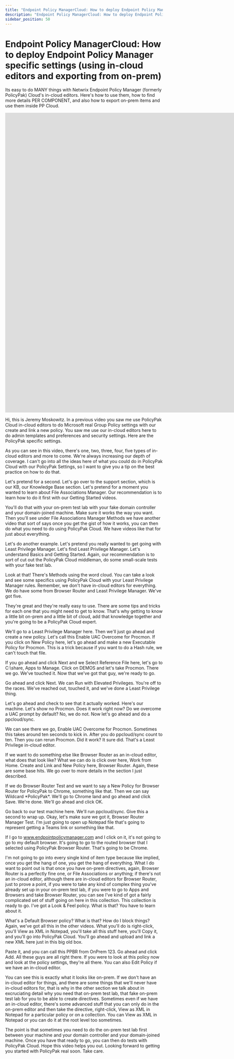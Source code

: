 ```yaml
---
title: "Endpoint Policy ManagerCloud: How to deploy Endpoint Policy Manager specific settings (using in-cloud editors and exporting from on-prem)"
description: "Endpoint Policy ManagerCloud: How to deploy Endpoint Policy Manager specific settings (using in-cloud editors and exporting from on-prem)"
sidebar_position: 50
---
```

# Endpoint Policy ManagerCloud: How to deploy Endpoint Policy Manager specific settings (using in-cloud editors and exporting from on-prem)

Its easy to do MANY things with Netwrix Endpoint Policy Manager (formerly PolicyPak) Cloud's
in-cloud editors. Here's how to use them, how to find more details PER COMPONENT, and also how to
export on-prem items and use them inside PP Cloud.

<iframe width="1700" height="956" src="https://www.youtube.com/embed/9YPT1JylmxU" title="Endpoint Policy Manager Cloud: Quickstart with Endpoint Policy Manager Settings (in-cloud editors and exporting from on-prem)" frameborder="0" allow="accelerometer; autoplay; clipboard-write; encrypted-media; gyroscope; picture-in-picture; web-share" allowfullscreen="1"></iframe>

Hi, this is Jeremy Moskowitz. In a previous video you saw me use PolicyPak Cloud in-cloud editors to
do Microsoft real Group Policy settings with our create and link a new policy. You saw me use our
in-cloud editors here to do admin templates and preferences and security settings. Here are the
PolicyPak specific settings.

As you can see in this video, there's one, two, three, four, five types of in-cloud editors and more
to come. We're always increasing our depth of coverage. I can't go into all the ideas here of what
you could do in PolicyPak Cloud with our PolicyPak Settings, so I want to give you a tip on the best
practice on how to do that.

Let's pretend for a second. Let's go over to the support section, which is our KB, our Knowledge
Base section. Let's pretend for a moment you wanted to learn about File Associations Manager. Our
recommendation is to learn how to do it first with our Getting Started videos.

You'll do that with your on-prem test lab with your fake domain controller and your domain-joined
machine. Make sure it works the way you want. Then you'll see under File Associations Manager
Methods we have another video that sort of says once you get the gist of how it works, you can then
do what you need to do using PolicyPak Cloud. We have videos like that for just about everything.

Let's do another example. Let's pretend you really wanted to get going with Least Privilege Manager.
Let's find Least Privilege Manager. Let's understand Basics and Getting Started. Again, our
recommendation is to sort of cut out the PolicyPak Cloud middleman, do some small-scale tests with
your fake test lab.

Look at that! There's Methods using the word cloud. You can take a look and see some specifics using
PolicyPak Cloud with your Least Privilege Manager rules. Remember, we don't have in-cloud editors
for everything. We do have some from Browser Router and Least Privilege Manager. We've got five.

They're great and they're really easy to use. There are some tips and tricks for each one that you
might need to get to know. That's why getting to know a little bit on-prem and a little bit of
cloud, add that knowledge together and you're going to be a PolicyPak Cloud expert.

We'll go to a Least Privilege Manager here. Then we'll just go ahead and create a new policy. Let's
call this Enable UAC Overcome for Procmon. If you click on New Policy here, let's go ahead and make
a new Executable Policy for Procmon. This is a trick because if you want to do a Hash rule, we can't
touch that file.

If you go ahead and click Next and we Select Reference File here, let's go to C:\share, Apps to
Manage. Click on DEMOS and let's take Procmon. There we go. We've touched it. Now that we've got
that guy, we're ready to go.

Go ahead and click Next. We can Run with Elevated Privileges. You're off to the races. We've reached
out, touched it, and we've done a Least Privilege thing.

Let's go ahead and check to see that it actually worked. Here's our machine. Let's show no Procmon.
Does it work right now? Do we overcome a UAC prompt by default? No, we do not. Now let's go ahead
and do a ppcloud/sync.

We can see there we go, Enable UAC Overcome for Procmon. Sometimes this takes around ten seconds to
kick in. After you do ppcloud/sync count to ten. Then you can rerun Procmon. Did it work? It sure
did. That's a Least Privilege in-cloud editor.

If we want to do something else like Browser Router as an in-cloud editor, what does that look like?
What we can do is click over here, Work from Home. Create and Link and New Policy here, Browser
Router. Again, these are some base hits. We go over to more details in the section I just described.

If we do Browser Router Test and we want to say a New Policy for Browser Router for PolicyPak to
Chrome, something like that. Then we can say Wildcard \*PolicyPak\*. We'll go to Chrome land and go
ahead and click Save. We're done. We'll go ahead and click OK.

Go back to our test machine here. We'll run ppcloud/sync. Give this a second to wrap up. Okay, let's
make sure we got it, Browser Router Manager Test. I'm just going to open up Notepad file that's
going to represent getting a Teams link or something like that.

If I go to www.endpointpolicymanager.com and I click on it, it's not going to go to my default browser. It's
going to go to the routed browser that I selected using PolicyPak Browser Router. That's going to be
Chrome.

I'm not going to go into every single kind of item type because like implied, once you get the hang
of one, you get the hang of everything. What I do want to point out is that once you have on-prem
directives, again, Browser Router is a perfectly fine one, or File Associations or anything; if
there's not an in-cloud editor, although there are in-cloud editors for Browser Router, just to
prove a point, if you were to take any kind of complex thing you've already set up in your on-prem
test lab, if you were to go to Apps and Browsers and take Browser Router, you can see I've kind of
got a fairly complicated set of stuff going on here in this collection. This collection is ready to
go. I've got a Look & Feel policy. What is that? You have to learn about it.

What's a Default Browser policy? What is that? How do I block things? Again, we've got all this in
the other videos. What you'll do is right-click, you'll View as XML in Notepad, you'll take all this
stuff here, you'll Copy it, and you'll go into PolicyPak Cloud. You'll go ahead and upload and link
a new XML here just in this big old box.

Paste it, and you can call this PPBR from OnPrem 123. Go ahead and click Add. All these guys are all
right there. If you were to look at this policy now and look at the policy settings, they're all
there. You can also Edit Policy if we have an in-cloud editor.

You can see this is exactly what it looks like on-prem. If we don't have an in-cloud editor for
things, and there are some things that we'll never have in-cloud editors for, that is why in the
other section we talk about in excruciating detail why you need that on-prem test lab, that fake
on-prem test lab for you to be able to create directives. Sometimes even if we have an in-cloud
editor, there's some advanced stuff that you can only do in the on-prem editor and then take the
directive, right-click, View as XML in Notepad for a particular policy or on a collection. You can
View as XML in Notepad or you can do it at the root level too sometimes.

The point is that sometimes you need to do the on-prem test lab first between your machine and your
domain controller and your domain-joined machine. Once you have that ready to go, you can then do
tests with PolicyPak Cloud. Hope this video helps you out. Looking forward to getting you started
with PolicyPak real soon. Take care.
